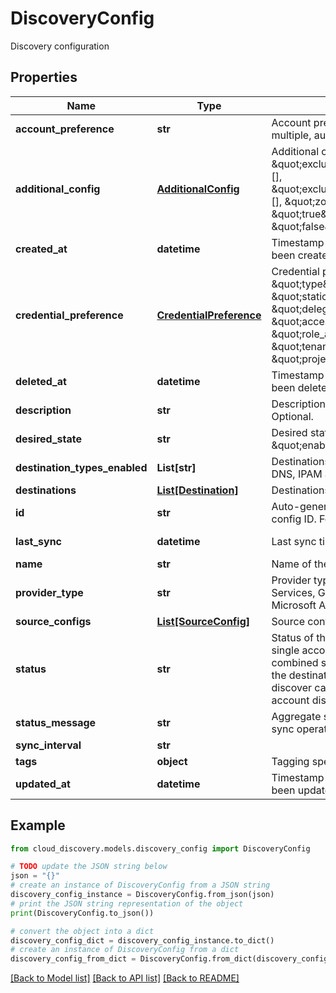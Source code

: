 # DiscoveryConfig

Discovery configuration

## Properties

Name | Type | Description | Notes
------------ | ------------- | ------------- | -------------
**account_preference** | **str** | Account preference. For ex.: single, multiple, auto-discover-multiple. | 
**additional_config** | [**AdditionalConfig**](AdditionalConfig.md) | Additional configuration. Ex.: &#39;{    \&quot;excluded_object_types\&quot;: [],    \&quot;exclusion_account_list\&quot;: [],    \&quot;zone_forwarding\&quot;: \&quot;true\&quot; or \&quot;false\&quot; }&#39;. | [optional] 
**created_at** | **datetime** | Timestamp when the object has been created. | [optional] [readonly] 
**credential_preference** | [**CredentialPreference**](CredentialPreference.md) | Credential preference. Ex.: &#39;{    \&quot;type\&quot;: \&quot;static\&quot; or \&quot;delegated\&quot;,    \&quot;access_identifier_type\&quot;: \&quot;role_arn\&quot; or \&quot;tenant_id\&quot; or \&quot;project_id\&quot;  }&#39;. | [optional] 
**deleted_at** | **datetime** | Timestamp when the object has been deleted. | [optional] [readonly] 
**description** | **str** | Description of the discovery config. Optional. | [optional] 
**desired_state** | **str** | Desired state. Default is \&quot;enabled\&quot;. | [optional] 
**destination_types_enabled** | **List[str]** | Destinations types enabled: Ex.: DNS, IPAM and ACCOUNT. | [optional] 
**destinations** | [**List[Destination]**](Destination.md) | Destinations. | [optional] 
**id** | **str** | Auto-generated unique discovery config ID. Format BloxID. | [optional] [readonly] 
**last_sync** | **datetime** | Last sync timestamp. | [optional] [readonly] 
**name** | **str** | Name of the discovery config. | 
**provider_type** | **str** | Provider type. Ex.: Amazon Web Services, Google Cloud Platform, Microsoft Azure. | 
**source_configs** | [**List[SourceConfig]**](SourceConfig.md) | Source configs. | [optional] 
**status** | **str** | Status of the sync operation. In single account case, Its the combined status of account &amp; all the destinations statuses In auto discover case, Its the status of the account discovery only. | [optional] [readonly] 
**status_message** | **str** | Aggregate status message of the sync operation. | [optional] [readonly] 
**sync_interval** | **str** |  | [optional] 
**tags** | **object** | Tagging specifics. | [optional] 
**updated_at** | **datetime** | Timestamp when the object has been updated. | [optional] [readonly] 

## Example

```python
from cloud_discovery.models.discovery_config import DiscoveryConfig

# TODO update the JSON string below
json = "{}"
# create an instance of DiscoveryConfig from a JSON string
discovery_config_instance = DiscoveryConfig.from_json(json)
# print the JSON string representation of the object
print(DiscoveryConfig.to_json())

# convert the object into a dict
discovery_config_dict = discovery_config_instance.to_dict()
# create an instance of DiscoveryConfig from a dict
discovery_config_from_dict = DiscoveryConfig.from_dict(discovery_config_dict)
```
[[Back to Model list]](../README.md#documentation-for-models) [[Back to API list]](../README.md#documentation-for-api-endpoints) [[Back to README]](../README.md)


